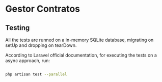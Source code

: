 # Gestor Contratos

## Testing

All the tests are runned on a in-memory SQLite database, migrating on setUp and dropping on tearDown. 

According to Laravel official documentation, for executing the tests on a async approach, run:

```zsh

php artisan test --parallel

```